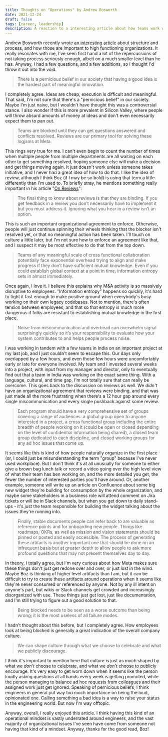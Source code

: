 ```yaml
---
title: Thoughts on "Operations" by Andrew Bosworth
date: 2021-12-24
draft: false
tags: [career, leadership]
description: A reaction to a interesting article about how teams work well together
---
```


Andrew Bosworth recently wrote [an interesting article](https://boz.com/articles/ops) about structure and process, and how those are important to high functioning organizations. It really resonates with me, I've seen first hand a lot of the repercussions of not taking process seriously enough, albeit on a much smaller level than he has. Anyway, I had a few questions, and a few additions, so I thought I'd throw it out into the void.

> There is a pernicious belief in our society that having a good idea is the hardest part of meaningful innovation.

I completely agree. Ideas are cheap, execution is difficult and meaningful. That said, I'm not sure that there's a "pernicious belief" in our society. Maybe I'm just naive, but I wouldn't have thought this was a controversial stance. I also wonder if this is more prevalent in Silicon Valley, where people will throw absurd amounts of money at ideas and don't even necessarily expect them to pan out.

> Teams are blocked until they can get questions answered and conflicts resolved. Reviews are our primary tool for solving these logjams at Meta.

This rings very true for me. I can't even begin to count the number of times when multiple people from multiple departments are all waiting on each other to get something resolved, hoping someone else will make a decision and get things moving again. It just doesn't work unless someone takes initiative, and I never had a great idea of how to do that. I like the idea of review, although I think Boz (if I may be so bold) is using that term a little differently than I'm used to. To briefly stray, he mentions something really important in his article "[On Reviews](https://boz.com/articles/reviews)":

> The final thing to know about reviews is that they are binding. If you get feedback in a review you don’t necessarily have to implement it but you must address it. Ignoring what you hear in a review isn’t an option.

This is such an important organizational agreement to enforce. Otherwise, people will just continue spinning their wheels thinking that the blocker isn't resolved yet, or that no meaningful action has been taken. I'll touch on culture a little later, but I'm not sure how to enforce an agreement like that, and I suspect it may be most effective to do that from the top down.

> Teams of any meaningful scale of cross functional collaboration potentially face exponential overhead trying to align and make progress if they don’t have sufficient mutual knowledge. Even if you could establish global context at a point in time, information entropy sets in almost immediately.

Once again, I love it. I believe this explains why M&A activity is so massively disruptive to employees. "Information entropy" happens so quickly, it's hard to fight it fast enough to make positive ground when everybody's busy working on their own legacy codebases. Not to mention, there's often tension between employees, and that so that entropy is much more dangerous if folks are resistant to establishing mutual knowledge in the first place.

> Noise from miscommunication and overhead can overwhelm signal surprisingly quickly so it’s your responsibility to evaluate how your system contributes to and helps people process noise.

I was working in tandem with a few teams in India on an important project at my last job, and I just couldn't seem to escape this. Our days only overlapped by a few hours, and even those few hours were uncomfortably early or late for everyone involved. My team and I invested several weeks into a project, with input from my manager and director, only to eventually find out that a team in India was working on the exact same thing. With a language, cultural, and time gap, I'm not totally sure that can really be overcome. This goes back to the discussion on reviews as well. We _didn't_ have an organizational agreement that reviews were binding, and that was just made all the more frustrating when there's a 12 hour gap around every single miscommunication and every single pushback against some review.

> Each program should have a very comprehensive set of groups covering a range of audiences: a global group open to anyone interested in a project, a cross functional group including the entire breadth of people working on it (could be open or closed depending on the level of confidential information being shared), a closed team group dedicated to each discipline, and closed working groups for any ad hoc issues that come up.

It seems like this is kind of how people naturally organize in the first place (or, I could just be misunderstanding the term "group" because I've never used workplace).  But I don't think it's at all unusually for someone to either give a brown bag lunch talk or record a video going over the high level view of what their team has ben working on, and the more detailed you get, the fewer the number of interested parties you'll have around. Or, another example, someone will write up an article on Confluence about some big new widget they're building for consumption by the whole organization, and maybe some stakeholders in a business role will attend comment on Jira tickets or will be in Slack channels, but when you get down to daily stand-ups - it's just the team responsible for building the widget talking about the issues they're running into.

> Finally, stable documents people can refer back to are valuable as reference points and for onboarding new people. Things like roadmaps, OKRs, as well as mission and vision statements should be pinned or posted and easily accessible. The process of generating these artifacts is another important one that should be done on an infrequent basis but at greater depth to allow people to ask more profound questions that may not present themselves day to day.

In theory, I totally agree, but I'm very curious about how Meta makes sure these things don't just get redone over and over, or just lost in the wind. Maybe Boz is thinking of higher level artifacts than I am, but it can be difficult to try to create these artifacts around operations when it seems like they're never consumed or referenced by anyone. Not by any ill intent on anyone's part, but wikis or Slack channels get crowded and increasingly disorganized with use. These things just get lost, just like documentation, and I'm still trying to figure out a good solution to that.

> Being blocked needs to be seen as a worse outcome than being wrong; it is the most useless of all failure modes.

I hadn't thought about this before, but I completely agree. How employees look at being blocked is generally a great indication of the overall company culture.

> We can shape culture through what we choose to celebrate and what we publicly discourage.

I think it's important to mention here that culture is just as much shaped by what we _don't_ choose to celebrate, and what we _don't_ choose to publicly encourage. It's very easy to get worn down when it seems like the person loudly asking questions at all hands every week is getting promoted, while the person managing to balance ad hoc requests from colleagues and their assigned work just get ignored. Speaking of pernicious beliefs, I think engineers in general put way too much importance on being the loud, opinionated one. Calling something a bad idea is a way to raise your status in the engineering world. But now I'm way offtopic.

Anyway, overall, I really enjoyed this article. I think having this kind of an operational mindset is vastly underrated around engineers, and the vast majority of organizational issues I've seen have come from someone not having that kind of a mindset. Anyway, thanks for the good read, Boz!